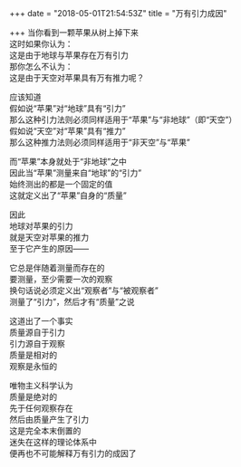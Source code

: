 +++
date = "2018-05-01T21:54:53Z"
title = "万有引力成因"

+++
当你看到一颗苹果从树上掉下来  
这时如果你认为：  
这是由于地球与苹果存在万有引力  
那你怎么不认为：  
这是由于天空对苹果具有万有推力呢？  
  
应该知道  
假如说“苹果”对“地球”具有“引力”  
那么这种引力法则必须同样适用于“苹果”与“非地球”（即“天空”）  
假如说“天空”对“苹果”具有“推力”  
那么这种推力法则必须同样适用于“非天空”与“苹果”  
  
而“苹果”本身就处于“非地球”之中  
因此当“苹果”测量来自“地球”的“引力”  
始终测出的都是一个固定的值  
这就定义出了“苹果”自身的“质量”  
  
因此  
地球对苹果的引力  
就是天空对苹果的推力  
至于它产生的原因——  
  
它总是伴随着测量而存在的  
要测量，至少需要一次的观察  
换句话说必须定义出“观察者”与“被观察者”  
测量了“引力”，然后才有“质量”之说  
  
这道出了一个事实  
质量源自于引力  
引力源自于观察  
质量是相对的  
观察是永恒的  
  
唯物主义科学认为  
质量是绝对的  
先于任何观察存在  
然后由质量产生了引力  
这是完全本末倒置的  
迷失在这样的理论体系中  
便再也不可能解释万有引力的成因了  